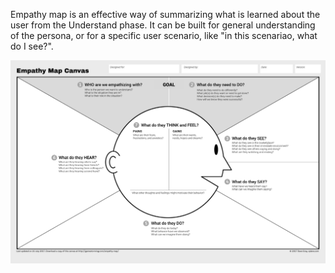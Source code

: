 Empathy map is an effective way of summarizing what is learned about the user from the Understand phase. It can be built for general understanding of the persona, or for a specific user scenario, like "in this scenariao, what do I see?".

![Empathy Map Canvas](/images/empathy-map-canvas.png?raw=true "Empathy Map Canvas")
